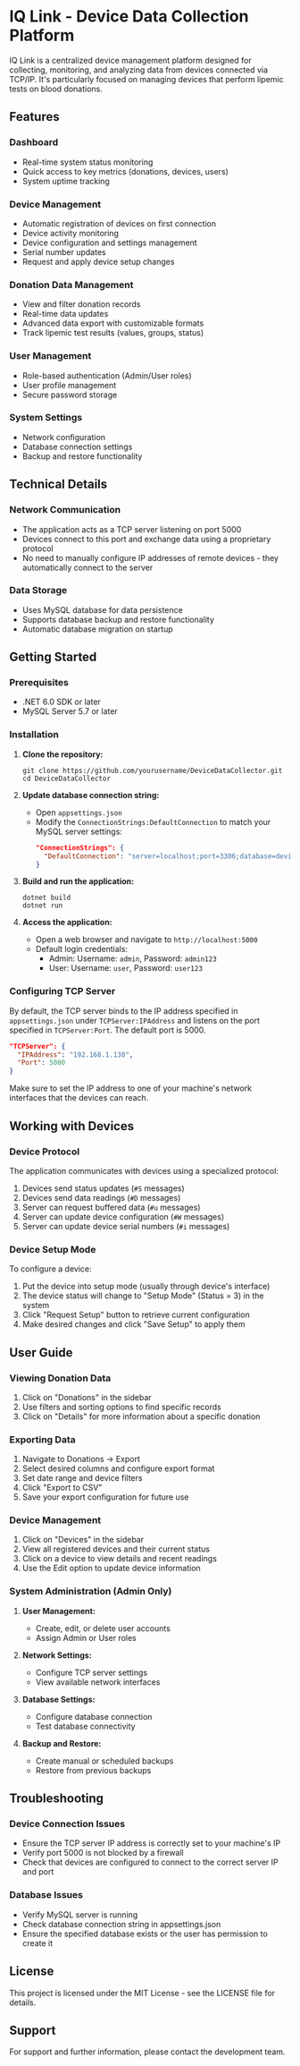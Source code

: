 # IQ Link - Device Data Collection Platform

IQ Link is a centralized device management platform designed for collecting, monitoring, and analyzing data from devices connected via TCP/IP. It's particularly focused on managing devices that perform lipemic tests on blood donations.

## Features

### Dashboard
- Real-time system status monitoring
- Quick access to key metrics (donations, devices, users)
- System uptime tracking

### Device Management
- Automatic registration of devices on first connection
- Device activity monitoring
- Device configuration and settings management
- Serial number updates
- Request and apply device setup changes

### Donation Data Management
- View and filter donation records
- Real-time data updates
- Advanced data export with customizable formats
- Track lipemic test results (values, groups, status)

### User Management
- Role-based authentication (Admin/User roles)
- User profile management
- Secure password storage

### System Settings
- Network configuration
- Database connection settings
- Backup and restore functionality

## Technical Details

### Network Communication
- The application acts as a TCP server listening on port 5000
- Devices connect to this port and exchange data using a proprietary protocol
- No need to manually configure IP addresses of remote devices - they automatically connect to the server

### Data Storage
- Uses MySQL database for data persistence
- Supports database backup and restore functionality
- Automatic database migration on startup

## Getting Started

### Prerequisites
- .NET 6.0 SDK or later
- MySQL Server 5.7 or later

### Installation

1. **Clone the repository:**
   ```
   git clone https://github.com/yourusername/DeviceDataCollector.git
   cd DeviceDataCollector
   ```

2. **Update database connection string:**
   - Open `appsettings.json`
   - Modify the `ConnectionStrings:DefaultConnection` to match your MySQL server settings:
     ```json
     "ConnectionStrings": {
       "DefaultConnection": "server=localhost;port=3306;database=devicedata;user=root;password=your_password"
     }
     ```

3. **Build and run the application:**
   ```
   dotnet build
   dotnet run
   ```
   
4. **Access the application:**
   - Open a web browser and navigate to `http://localhost:5000`
   - Default login credentials:
     - Admin: Username: `admin`, Password: `admin123`
     - User: Username: `user`, Password: `user123`

### Configuring TCP Server

By default, the TCP server binds to the IP address specified in `appsettings.json` under `TCPServer:IPAddress` and listens on the port specified in `TCPServer:Port`. The default port is 5000.

```json
"TCPServer": {
  "IPAddress": "192.168.1.130",
  "Port": 5000
}
```

Make sure to set the IP address to one of your machine's network interfaces that the devices can reach.

## Working with Devices

### Device Protocol

The application communicates with devices using a specialized protocol:

1. Devices send status updates (`#S` messages)
2. Devices send data readings (`#D` messages)
3. Server can request buffered data (`#u` messages)
4. Server can update device configuration (`#W` messages)
5. Server can update device serial numbers (`#i` messages)

### Device Setup Mode

To configure a device:
1. Put the device into setup mode (usually through device's interface)
2. The device status will change to "Setup Mode" (Status = 3) in the system
3. Click "Request Setup" button to retrieve current configuration
4. Make desired changes and click "Save Setup" to apply them

## User Guide

### Viewing Donation Data

1. Click on "Donations" in the sidebar
2. Use filters and sorting options to find specific records
3. Click on "Details" for more information about a specific donation

### Exporting Data

1. Navigate to Donations → Export
2. Select desired columns and configure export format
3. Set date range and device filters
4. Click "Export to CSV"
5. Save your export configuration for future use

### Device Management

1. Click on "Devices" in the sidebar
2. View all registered devices and their current status
3. Click on a device to view details and recent readings
4. Use the Edit option to update device information

### System Administration (Admin Only)

1. **User Management:**
   - Create, edit, or delete user accounts
   - Assign Admin or User roles

2. **Network Settings:**
   - Configure TCP server settings
   - View available network interfaces

3. **Database Settings:**
   - Configure database connection
   - Test database connectivity

4. **Backup and Restore:**
   - Create manual or scheduled backups
   - Restore from previous backups

## Troubleshooting

### Device Connection Issues

- Ensure the TCP server IP address is correctly set to your machine's IP
- Verify port 5000 is not blocked by a firewall
- Check that devices are configured to connect to the correct server IP and port

### Database Issues

- Verify MySQL server is running
- Check database connection string in appsettings.json
- Ensure the specified database exists or the user has permission to create it

## License

This project is licensed under the MIT License - see the LICENSE file for details.

## Support

For support and further information, please contact the development team.